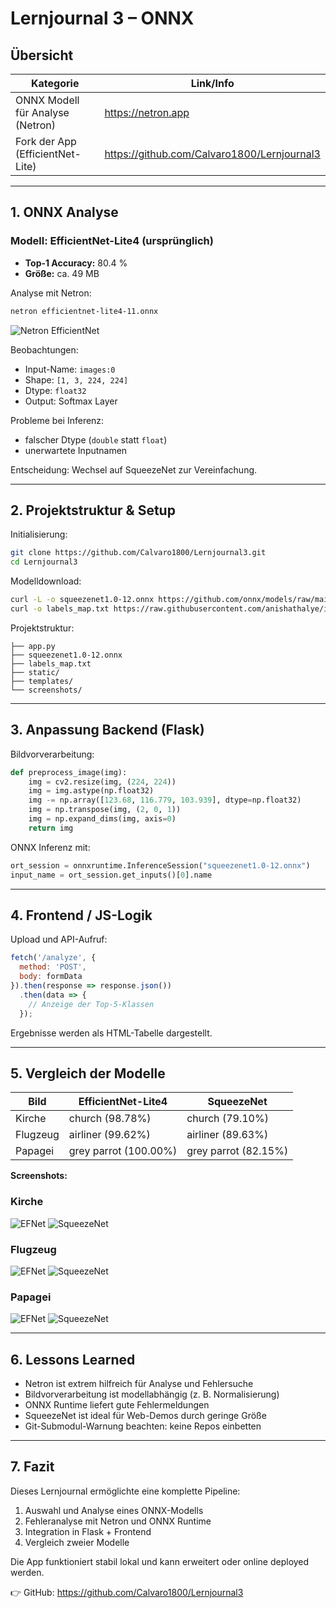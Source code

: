 # Lernjournal 3 – ONNX

## Übersicht

| Kategorie | Link/Info |
|----------|-----------|
| ONNX Modell für Analyse (Netron) | https://netron.app |
| Fork der App (EfficientNet-Lite) | https://github.com/Calvaro1800/Lernjournal3 |

---

## 1. ONNX Analyse

### Modell: EfficientNet-Lite4 (ursprünglich)
- **Top-1 Accuracy:** 80.4 %
- **Größe:** ca. 49 MB

Analyse mit Netron:
```bash
netron efficientnet-lite4-11.onnx
```
![Netron EfficientNet](screenshots/netron-efficientnet-lite4.png)

Beobachtungen:
- Input-Name: `images:0`
- Shape: `[1, 3, 224, 224]`
- Dtype: `float32`
- Output: Softmax Layer

Probleme bei Inferenz:
- falscher Dtype (`double` statt `float`)
- unerwartete Inputnamen

Entscheidung: Wechsel auf SqueezeNet zur Vereinfachung.

---

## 2. Projektstruktur & Setup

Initialisierung:
```bash
git clone https://github.com/Calvaro1800/Lernjournal3.git
cd Lernjournal3
```

Modelldownload:
```bash
curl -L -o squeezenet1.0-12.onnx https://github.com/onnx/models/raw/main/validated/vision/classification/squeezenet/model/squeezenet1.0-12.onnx
curl -o labels_map.txt https://raw.githubusercontent.com/anishathalye/imagenet-simple-labels/master/imagenet-simple-labels.json
```

Projektstruktur:
```text
├── app.py
├── squeezenet1.0-12.onnx
├── labels_map.txt
├── static/
├── templates/
└── screenshots/
```

---

## 3. Anpassung Backend (Flask)

Bildvorverarbeitung:
```python
def preprocess_image(img):
    img = cv2.resize(img, (224, 224))
    img = img.astype(np.float32)
    img -= np.array([123.68, 116.779, 103.939], dtype=np.float32)
    img = np.transpose(img, (2, 0, 1))
    img = np.expand_dims(img, axis=0)
    return img
```

ONNX Inferenz mit:
```python
ort_session = onnxruntime.InferenceSession("squeezenet1.0-12.onnx")
input_name = ort_session.get_inputs()[0].name
```

---

## 4. Frontend / JS-Logik

Upload und API-Aufruf:
```javascript
fetch('/analyze', {
  method: 'POST',
  body: formData
}).then(response => response.json())
  .then(data => {
    // Anzeige der Top-5-Klassen
  });
```

Ergebnisse werden als HTML-Tabelle dargestellt.

---

## 5. Vergleich der Modelle

| Bild       | EfficientNet-Lite4       | SqueezeNet            |
|------------|---------------------------|------------------------|
| Kirche     | church (98.78%)           | church (79.10%)       |
| Flugzeug   | airliner (99.62%)         | airliner (89.63%)     |
| Papagei    | grey parrot (100.00%)     | grey parrot (82.15%)  |

**Screenshots:**

### Kirche
![EFNet](screenshots/prediction-kirche-efnet.png)
![SqueezeNet](screenshots/prediction-kirche-squeezenet.png)

### Flugzeug
![EFNet](screenshots/prediction-plane-efnet.png)
![SqueezeNet](screenshots/prediction-plane-squeezenet.png)

### Papagei
![EFNet](screenshots/prediction-parrot-efnet.png)
![SqueezeNet](screenshots/prediction-parrot-squeezenet.png)

---

## 6. Lessons Learned

- Netron ist extrem hilfreich für Analyse und Fehlersuche
- Bildvorverarbeitung ist modellabhängig (z. B. Normalisierung)
- ONNX Runtime liefert gute Fehlermeldungen
- SqueezeNet ist ideal für Web-Demos durch geringe Größe
- Git-Submodul-Warnung beachten: keine Repos einbetten

---

## 7. Fazit

Dieses Lernjournal ermöglichte eine komplette Pipeline:
1. Auswahl und Analyse eines ONNX-Modells
2. Fehleranalyse mit Netron und ONNX Runtime
3. Integration in Flask + Frontend
4. Vergleich zweier Modelle

Die App funktioniert stabil lokal und kann erweitert oder online deployed werden.

👉 GitHub: https://github.com/Calvaro1800/Lernjournal3

